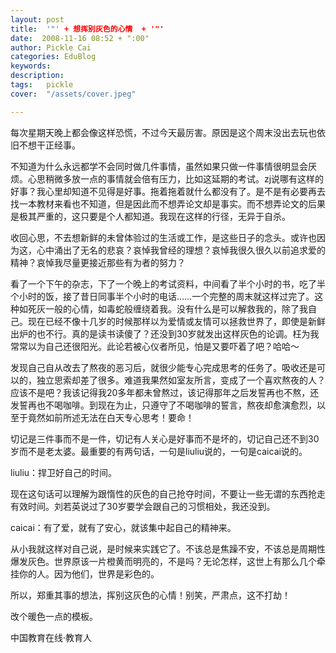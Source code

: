 ```yaml
---
layout: post  
title:  '"' + 想挥别灰色的心情  + '"'
date:  2008-11-16 08:52 + ":00" 
author: Pickle Cai  
categories: EduBlog  
keywords: 
description:   
tags:	pickle   
cover:  "/assets/cover.jpeg"  

---  
```

    
每次星期天晚上都会像这样恐慌，不过今天最厉害。原因是这个周末没出去玩也依旧不想干正经事。



不知道为什么永远都学不会同时做几件事情，虽然如果只做一件事情很明显会厌烦。心思稍微多放一点的事情就会倍有压力，比如这延期的考试。zj说哪有这样的好事？我心里却知道不见得是好事。拖着拖着就什么都没有了。是不是有必要再去找一本教材来看也不知道，但是因此而不想弄论文却是事实。而不想弄论文的后果是极其严重的，这只要是个人都知道。我现在这样的行径，无异于自杀。



收回心思，不去想新鲜的未曾体验过的生活或工作，是这些日子的念头。或许也因为这，心中涌出了无名的悲哀？哀悼我曾经的理想？哀悼我很久很久以前追求爱的精神？哀悼我尽量更接近那些有为者的努力？



看了一个下午的杂志，下了一个晚上的考试资料，中间看了半个小时的书，吃了半个小时的饭，接了昔日同事半个小时的电话……一个完整的周末就这样过完了。这种如死灰一般的心情，如毒蛇般缠绕着我。没有什么是可以解救我的，除了我自己。现在已经不像十几岁的时候那样以为爱情或友情可以拯救世界了，即使是新鲜出炉的也不行。真的是读书读傻了？还没到30岁就发出这样灰色的论调。枉为我常常以为自己还很阳光。此论若被心仪者所见，怕是又要吓着了吧？哈哈～



发现自己自从改去了熬夜的恶习后，就很少能专心完成思考的任务了。吸收还是可以的，独立思索却差了很多。难道我果然如室友所言，变成了一个喜欢熬夜的人？应该不是吧？我该记得我20多年都未曾熬过，该记得那年之后发誓再也不熬，还发誓再也不喝咖啡。到现在为止，只遵守了不喝咖啡的誓言，熬夜却愈演愈烈，以至于竟然如前所述无法在白天专心思考！要命！



切记是三件事而不是一件，切记有人关心是好事而不是坏的，切记自己还不到30岁而不是老太婆。最重要的有两句话，一句是liuliu说的，一句是caicai说的。



liuliu：捍卫好自己的时间。



现在这句话可以理解为跟惰性的灰色的自己抢夺时间，不要让一些无谓的东西抢走有效时间。刘若英说过了30岁要学会跟自己的习惯相处，我还没到。



caicai：有了爱，就有了安心，就该集中起自己的精神来。



从小我就这样对自己说，是时候来实践它了。不该总是焦躁不安，不该总是周期性爆发灰色。世界原该一片橙黄而明亮的，不是吗？无论怎样，这世上有那么几个牵挂你的人。因为他们，世界是彩色的。



所以，郑重其事的想法，挥别这灰色的心情！别笑，严肃点，这不打劫！



改个暖色一点的模板。



		    
 中国教育在线·教育人

